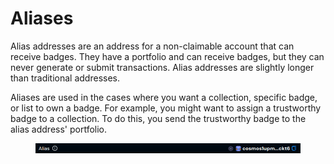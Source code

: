 # Aliases

Alias addresses are an address for a non-claimable account that can receive badges. They have a portfolio and can receive badges, but they can never generate or submit transactions. Alias addresses are slightly longer than traditional addresses.

Aliases are used in the cases where you want a collection, specific badge, or list to own a badge. For example, you might want to assign a trustworthy badge to a collection. To do this, you send the trustworthy badge to the alias address' portfolio.

<figure><img src="../../../.gitbook/assets/image (1) (1) (1) (1) (1) (1) (1) (1) (1) (1) (1) (1) (1) (1) (1) (1) (1) (1) (1) (1) (1) (1) (1) (1) (1) (1) (1) (1) (1) (1) (1) (1) (1) (1) (1) (1) (1) (1) (1) (1) (1) (1) (1) (1) (1) (1) (1) (1) (1) (1) (1) (1) (1) (1) (1) (1) (1) (1) (1) (1) ( (4).png" alt=""><figcaption></figcaption></figure>
